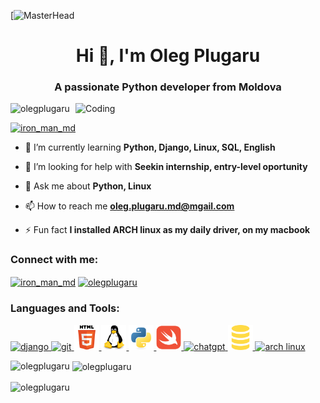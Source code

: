 

[![MasterHead](https://i.ibb.co/MSvFLM0/0a0laq-Jqlpc-M-1584-396.png)
<h1 align="center">Hi 👋, I'm Oleg Plugaru</h1>
<h3 align="center">A passionate Python developer from Moldova</h3>

<img align="right" alt="Coding" width="400" src="https://media0.giphy.com/media/26tn33aiTi1jkl6H6/giphy.gif?cid=6c09b9521ea2600288b5785d497dae1b70e65ae5f47aac0d&rid=giphy.gif&ct=g">


<p align="left"> <img src="https://komarev.com/ghpvc/?username=olegplugaru&label=Profile%20views&color=0e75b6&style=flat" alt="olegplugaru" /> </p>

<p align="left"> <a href="https://twitter.com/iron_man_md" target="blank"><img src="https://img.shields.io/twitter/follow/iron_man_md?logo=twitter&style=for-the-badge" alt="iron_man_md" /></a> </p>

- 🌱 I’m currently learning **Python, Django, Linux, SQL, English**

- 🤝 I’m looking for help with **Seekin internship, entry-level oportunity**

- 💬 Ask me about **Python, Linux**

- 📫 How to reach me **oleg.plugaru.md@mgail.com**

- ⚡ Fun fact **I installed ARCH linux as my daily driver, on my macbook**

<h3 align="left">Connect with me:</h3>
<p align="left">
<a href="https://twitter.com/iron_man_md" target="blank"><img align="center" src="https://raw.githubusercontent.com/rahuldkjain/github-profile-readme-generator/master/src/images/icons/Social/twitter.svg" alt="iron_man_md" height="30" width="40" /></a>
<a href="https://linkedin.com/in/olegplugaru" target="blank"><img align="center" src="https://raw.githubusercontent.com/rahuldkjain/github-profile-readme-generator/master/src/images/icons/Social/linked-in-alt.svg" alt="olegplugaru" height="30" width="40" /></a>
</p>

<h3 align="left">Languages and Tools:</h3>
<p align="left">
  <a href="https://www.djangoproject.com/" target="_blank" rel="noreferrer">
    <img src="https://cdn.worldvectorlogo.com/logos/django.svg" alt="django" width="40" height="40"/>
  </a>
  <a href="https://git-scm.com/" target="_blank" rel="noreferrer">
    <img src="https://www.vectorlogo.zone/logos/git-scm/git-scm-icon.svg" alt="git" width="40" height="40"/>
  </a>
  <a href="https://www.w3.org/html/" target="_blank" rel="noreferrer">
    <img src="https://raw.githubusercontent.com/devicons/devicon/master/icons/html5/html5-original-wordmark.svg" alt="html5" width="40" height="40"/>
  </a>
  <a href="https://www.linux.org/" target="_blank" rel="noreferrer">
    <img src="https://raw.githubusercontent.com/devicons/devicon/master/icons/linux/linux-original.svg" alt="linux" width="40" height="40"/>
  </a>
  <a href="https://www.python.org" target="_blank" rel="noreferrer">
    <img src="https://raw.githubusercontent.com/devicons/devicon/master/icons/python/python-original.svg" alt="python" width="40" height="40"/>
  </a>
  <a href="https://developer.apple.com/swift/" target="_blank" rel="noreferrer">
    <img src="https://raw.githubusercontent.com/devicons/devicon/master/icons/swift/swift-original.svg" alt="swift" width="40" height="40"/>
  </a>
  <a href="https://openai.com/blog/chatgpt-2-code/" target="_blank" rel="noreferrer">
    <img src="https://en.wikipedia.org/wiki/OpenAI#/media/File:OpenAI_Logo.svg" alt="chatgpt" width="40" height="40"/>
  </a>
  <a href="https://www.sql.org" target="_blank" rel="noreferrer">
    <img src="https://raw.githubusercontent.com/devicons/devicon/master/icons/sql/sql-original.svg" alt="sql" width="40" height="40"/>
  </a>
  <a href="https://www.archlinux.org" target="_blank" rel="noreferrer">
    <img src="https://upload.wikimedia.org/wikipedia/commons/a/a5/Archlinux-icon-crystal-64.svg" alt="arch linux" width="40" height="40"/>
  </a>
</p>


<p><img align="left" src="https://github-readme-stats.vercel.app/api/top-langs?username=olegplugaru&show_icons=true&locale=en&layout=compact" alt="olegplugaru" /></p>

<p>&nbsp;<img align="center" src="https://github-readme-stats.vercel.app/api?username=olegplugaru&show_icons=true&locale=en" alt="olegplugaru" /></p>

<p><img align="center" src="https://github-readme-streak-stats.herokuapp.com/?user=olegplugaru&" alt="olegplugaru" /></p>

